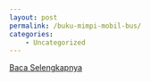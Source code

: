 ```yaml
---
layout: post
permalink: /buku-mimpi-mobil-bus/
categories:
    - Uncategorized
---
```


[Baca Selengkapnya](/06)